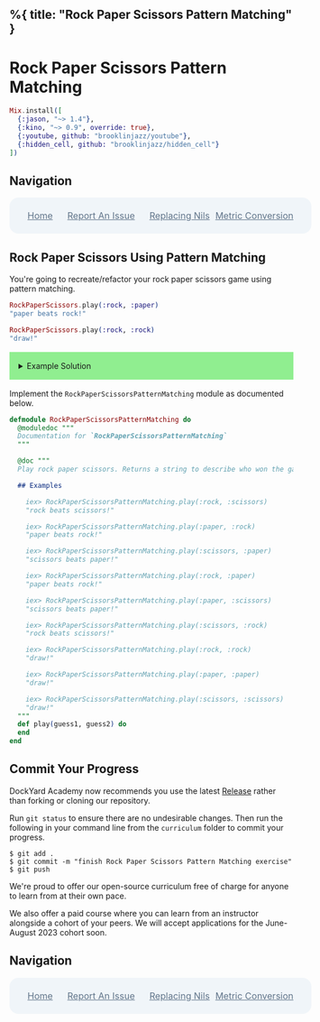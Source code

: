 %{
  title: "Rock Paper Scissors Pattern Matching"
}
---
# Rock Paper Scissors Pattern Matching

```elixir
Mix.install([
  {:jason, "~> 1.4"},
  {:kino, "~> 0.9", override: true},
  {:youtube, github: "brooklinjazz/youtube"},
  {:hidden_cell, github: "brooklinjazz/hidden_cell"}
])
```

## Navigation

<div style="display: flex; align-items: center; width: 100%; justify-content: space-between; font-size: 1rem; color: #61758a; background-color: #f0f5f9; height: 4rem; padding: 0 1rem; border-radius: 1rem;">
<div style="display: flex;">
<i class="ri-home-fill"></i>
<a style="display: flex; color: #61758a; margin-left: 1rem;" href="../start.livemd">Home</a>
</div>
<div style="display: flex;">
<i class="ri-bug-fill"></i>
<a style="display: flex; color: #61758a; margin-left: 1rem;" href="https://github.com/DockYard-Academy/curriculum/issues/new?assignees=&labels=&template=issue.md&title=Rock Paper Scissors Pattern Matching">Report An Issue</a>
</div>
<div style="display: flex;">
<i class="ri-arrow-left-fill"></i>
<a style="display: flex; color: #61758a; margin-left: 1rem;" href="../exercises/drill-patternmatching-replace-nils.livemd">Replacing Nils</a>
</div>
<div style="display: flex;">
<a style="display: flex; color: #61758a; margin-right: 1rem;" href="../exercises/metric_conversion.livemd">Metric Conversion</a>
<i class="ri-arrow-right-fill"></i>
</div>
</div>

## Rock Paper Scissors Using Pattern Matching

You're going to recreate/refactor your rock paper scissors game using pattern matching.

<!-- livebook:{"force_markdown":true} -->

```elixir
RockPaperScissors.play(:rock, :paper)
"paper beats rock!"

RockPaperScissors.play(:rock, :rock)
"draw!"
```

<details style="background-color: lightgreen; padding: 1rem; margin: 1rem 0;">
<summary>Example Solution</summary>

Using multiple function clauses.

```elixir
defmodule RockPaperScissorsPatternMatching do
  def play(:rock, :scissors), do: "rock beats scissors!"
  def play(:paper, :rock), do: "paper beats rock!"
  def play(:scissors, :paper), do: "scissors beats paper!"
  def play(:rock, :paper), do: "paper beats rock!"
  def play(:paper, :scissors), do: "scissors beats paper!"
  def play(:scissors, :rock), do: "rock beats scissors!"
  def play(_same, _same), do: "draw!"
end
```

Here's how we might accomplish the same thing using `case`.

```elixir
defmodule RockPaperScissorsPatternMatching do
  def play(guess1, guess2) do
    case {guess1, guess2} do
      {:rock, :scissors} -> "rock beats scissors!"
      {:paper, :rock} -> "paper beats rock!"
      {:scissors, :paper} -> "scissors beats paper!"
      {:rock, :paper} -> "paper beats rock!"
      {:paper, :scissors} -> "scissors beats paper!"
      {:scissors, :rock} -> "rock beats scissors!"
      {_same, _same} -> "draw!"
    end
  end
end
```

</details>

Implement the `RockPaperScissorsPatternMatching` module as documented below.

```elixir
defmodule RockPaperScissorsPatternMatching do
  @moduledoc """
  Documentation for `RockPaperScissorsPatternMatching`
  """

  @doc """
  Play rock paper scissors. Returns a string to describe who won the game.

  ## Examples

    iex> RockPaperScissorsPatternMatching.play(:rock, :scissors)
    "rock beats scissors!"

    iex> RockPaperScissorsPatternMatching.play(:paper, :rock)
    "paper beats rock!"

    iex> RockPaperScissorsPatternMatching.play(:scissors, :paper)
    "scissors beats paper!"

    iex> RockPaperScissorsPatternMatching.play(:rock, :paper)
    "paper beats rock!"

    iex> RockPaperScissorsPatternMatching.play(:paper, :scissors)
    "scissors beats paper!"

    iex> RockPaperScissorsPatternMatching.play(:scissors, :rock)
    "rock beats scissors!"

    iex> RockPaperScissorsPatternMatching.play(:rock, :rock)
    "draw!"

    iex> RockPaperScissorsPatternMatching.play(:paper, :paper)
    "draw!"

    iex> RockPaperScissorsPatternMatching.play(:scissors, :scissors)
    "draw!"
  """
  def play(guess1, guess2) do
  end
end
```

## Commit Your Progress

DockYard Academy now recommends you use the latest [Release](https://github.com/DockYard-Academy/curriculum/releases) rather than forking or cloning our repository.

Run `git status` to ensure there are no undesirable changes.
Then run the following in your command line from the `curriculum` folder to commit your progress.

```
$ git add .
$ git commit -m "finish Rock Paper Scissors Pattern Matching exercise"
$ git push
```

We're proud to offer our open-source curriculum free of charge for anyone to learn from at their own pace.

We also offer a paid course where you can learn from an instructor alongside a cohort of your peers.
We will accept applications for the June-August 2023 cohort soon.

## Navigation

<div style="display: flex; align-items: center; width: 100%; justify-content: space-between; font-size: 1rem; color: #61758a; background-color: #f0f5f9; height: 4rem; padding: 0 1rem; border-radius: 1rem;">
<div style="display: flex;">
<i class="ri-home-fill"></i>
<a style="display: flex; color: #61758a; margin-left: 1rem;" href="../start.livemd">Home</a>
</div>
<div style="display: flex;">
<i class="ri-bug-fill"></i>
<a style="display: flex; color: #61758a; margin-left: 1rem;" href="https://github.com/DockYard-Academy/curriculum/issues/new?assignees=&labels=&template=issue.md&title=Rock Paper Scissors Pattern Matching">Report An Issue</a>
</div>
<div style="display: flex;">
<i class="ri-arrow-left-fill"></i>
<a style="display: flex; color: #61758a; margin-left: 1rem;" href="../exercises/drill-patternmatching-replace-nils.livemd">Replacing Nils</a>
</div>
<div style="display: flex;">
<a style="display: flex; color: #61758a; margin-right: 1rem;" href="../exercises/metric_conversion.livemd">Metric Conversion</a>
<i class="ri-arrow-right-fill"></i>
</div>
</div>

